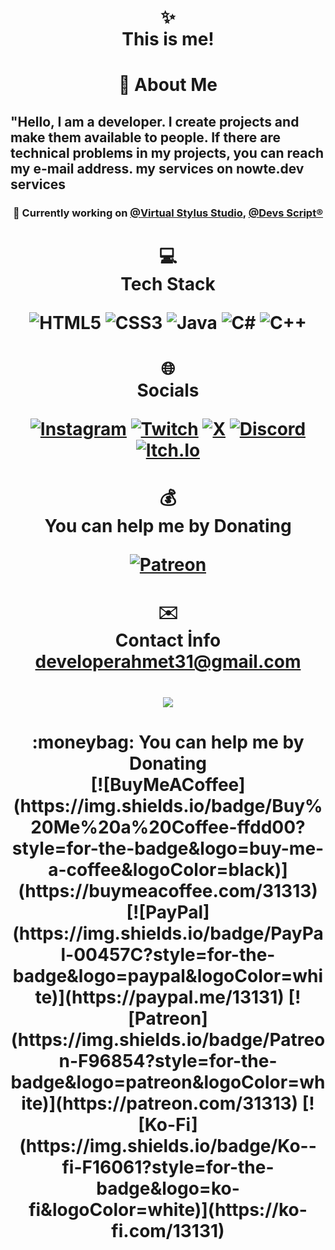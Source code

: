 <h1 align="center">✨ <br> This is me! <br></h1>
<h1 align="center">💫 About Me 
<h2 text-size="10px">
 "Hello, I am a developer. I create projects and make them available to people. If there are technical problems in my projects, you can reach my e-mail address.  my services on nowte.dev services<br>
 
</h2>

</h1>

<h3 align="center">🔭 Currently working on <a href="https://github.com/Virtual-Stylus" style="text-align:center">@Virtual Stylus Studio</a>, <a href="https://github.com/Devs-Script" style="text-align:center">@Devs Script®</a></h3>

<h1 align="center">💻 <br>Tech Stack <br> 

![HTML5](https://img.shields.io/badge/html5-%23E34F26.svg?style=for-the-badge&logo=html5&logoColor=white)
![CSS3](https://img.shields.io/badge/css3-blue.svg?style=for-the-badge&logo=CSS3&logoColor=white)
![Java](https://img.shields.io/badge/java-%23ED8B00.svg?style=for-the-badge&logo=openjdk&logoColor=white) 
![C#](https://img.shields.io/badge/c%23-%23239120.svg?style=for-the-badge&logo=csharp&logoColor=white) 
![C++](https://img.shields.io/badge/c++-%2300599C.svg?style=for-the-badge&logo=c%2B%2B&logoColor=white)


</h1>

<h1 align="center">🌐 <br> Socials <br> 
 
[![Instagram](https://img.shields.io/badge/Instagram-%23E4405F.svg?logo=Instagram&logoColor=white)](https://instagram.com/) 
[![Twitch](https://img.shields.io/badge/Twitch-%239146FF.svg?logo=Twitch&logoColor=white)](https://twitch.tv/ahm3txy) 
[![X](https://img.shields.io/badge/X-black.svg?logo=X&logoColor=white)](https://twitter.com/aahmetemnayydin) 
[![Discord](https://img.shields.io/badge/Discord-black.svg?logo=discord&logoColor=white)](none) 
[![Itch.Io](https://img.shields.io/badge/Itch.io-250,%2092,%2092?logo=itch.io&logoColor=white)](https://ahm3txy.itch.io/)
 
</h1>

<h1 align="center">💰 <br> You can help me by Donating <br>   
  
  [![Patreon](https://img.shields.io/badge/Patreon-F96854?style=for-the-badge&logo=patreon&logoColor=white)](https://patreon.com/nowte) 
  
</h1>
<h1 align="center">✉️ <br> Contact İnfo <br>   
 <a href="mailto:developerahmet31@gmail.com">developerahmet31@gmail.com</a>
</h1>
   
<h1 align="center">

  [![](https://visitcount.itsvg.in/api?id=aahmeteminaydin&icon=0&color=0)](https://visitcount.itsvg.in)
  
</h1>
<h1 align="center"> :moneybag: You can help me by Donating <br>
 [![BuyMeACoffee](https://img.shields.io/badge/Buy%20Me%20a%20Coffee-ffdd00?style=for-the-badge&logo=buy-me-a-coffee&logoColor=black)](https://buymeacoffee.com/31313) 
 [![PayPal](https://img.shields.io/badge/PayPal-00457C?style=for-the-badge&logo=paypal&logoColor=white)](https://paypal.me/13131) 
 [![Patreon](https://img.shields.io/badge/Patreon-F96854?style=for-the-badge&logo=patreon&logoColor=white)](https://patreon.com/31313) 
 [![Ko-Fi](https://img.shields.io/badge/Ko--fi-F16061?style=for-the-badge&logo=ko-fi&logoColor=white)](https://ko-fi.com/13131) 
</h1>
